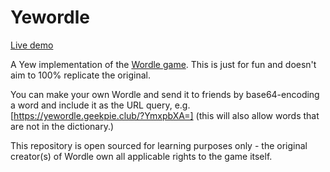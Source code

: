 # Yewordle

[Live demo](https://yewordle.geekpie.club)

A Yew implementation of the [Wordle game](http://www.wordle.net/). This is just for fun and doesn't aim to 100% replicate the original.

You can make your own Wordle and send it to friends by base64-encoding a word and include it as the URL query, e.g. [https://yewordle.geekpie.club/?YmxpbXA=] (this will also allow words that are not in the dictionary.)

This repository is open sourced for learning purposes only - the original creator(s) of Wordle own all applicable rights to the game itself.